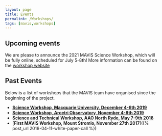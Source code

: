 ```yaml
---
layout: page
title: Events
permalink: /Workshops/
tags: [mavis,workshops]
---
```

	
## Upcoming events

We are please to announce the 2021 MAVIS Science Workshop, which will be fully online, scheduled for July 5-8th! More information can be found on the [workshop website](https://indico.ict.inaf.it/event/1420/)


## Past Events

Below is a list of workshops that the MAVIS team have organised since the beginning of the project.

* [**Science Workshop, Macquarie University, December 4-6th 2019**]({{site.baseurl}}/workshop_mq2019/)
* [**Science Workshop, Arcetri Observatory, November 4-8th 2019**](https://indico.ict.inaf.it/event/850/)
* [**Science and Technical Workshop, AAO North Ryde, May 7-9th 2018**]({{site.baseurl}}/workshop/)
* [**First MAVIS Workshop, Mount Stromlo, November 27th 2017**]({% post_url 2018-04-11-white-paper-call %})
